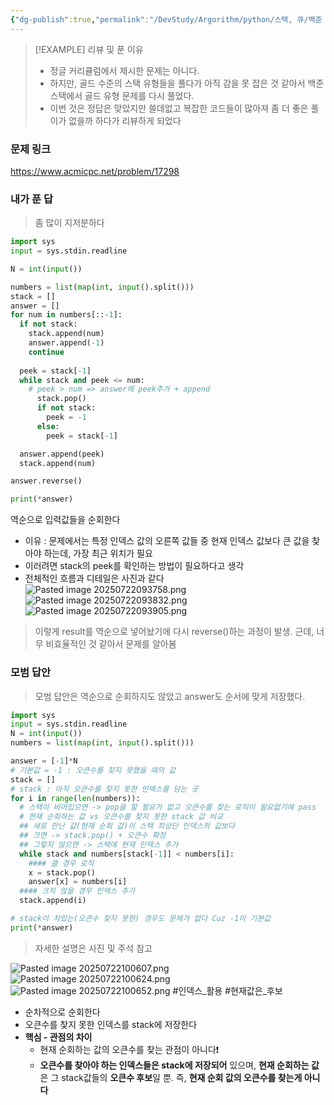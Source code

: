```yaml
---
{"dg-publish":true,"permalink":"/DevStudy/Argorithm/python/스택, 큐/백준 17298 - 오큰수/","noteIcon":"","created":"2025-07-22T09:23:33.451+09:00","updated":"2025-07-24T00:00:50.838+09:00"}
---
```



>[!EXAMPLE] 리뷰 및 푼 이유 
>- 정글 커리큘럼에서 제시한 문제는 아니다.
>- 하지만, 골드 수준의 스택 유형들을 풀다가 아직 감을 못 잡은 것 같아서 백준 스택에서 골드 유형 문제를 다시 풀었다.
>- 이번 것은 정답은 맞았지만 쓸데없고 복잡한 코드들이 많아져 좀 더 좋은 풀이가 없을까 하다가 리뷰하게 되었다

### 문제 링크 

https://www.acmicpc.net/problem/17298


### 내가 푼 답 

> 좀 많이 지저분하다 

```python
import sys
input = sys.stdin.readline

N = int(input())

numbers = list(map(int, input().split()))
stack = []
answer = []
for num in numbers[::-1]:
  if not stack:
    stack.append(num)
    answer.append(-1)
    continue
    
  peek = stack[-1]
  while stack and peek <= num:  
    # peek > num => answer에 peek추가 + append
      stack.pop()
      if not stack:
        peek = -1
      else:
        peek = stack[-1]

  answer.append(peek)
  stack.append(num)

answer.reverse()

print(*answer)
```

역순으로 입력값들을 순회한다 
- 이유 : 문제에서는 특정 인덱스 값의 오른쪽 값들 중 현재 인덱스 값보다 큰 값을 찾아야 하는데, 가장 최근 위치가 필요
- 이러려면 stack의 peek를 확인하는 방법이 필요하다고 생각 
- 전체적인 흐름과 디테일은 사진과 같다
![Pasted image 20250722093758.png](/img/user/supporter/image/Pasted%20image%2020250722093758.png)
![Pasted image 20250722093832.png](/img/user/supporter/image/Pasted%20image%2020250722093832.png)
![Pasted image 20250722093905.png](/img/user/supporter/image/Pasted%20image%2020250722093905.png)


> 이렇게 result를 역순으로 넣어놨기에 다시 reverse()하는 과정이 발생.
> 근데, 너무 비효율적인 것 같아서 문제를 알아봄 


### 모범 답안 

> 모범 답안은 역순으로 순회하지도 않았고 answer도 순서에 맞게 저장했다.

```python
import sys
input = sys.stdin.readline
N = int(input())
numbers = list(map(int, input().split()))

answer = [-1]*N
# 기본값 = -1 : 오큰수를 찾지 못했을 때의 값
stack = []
# stack : 아직 오큰수를 찾지 못한 인덱스를 담는 곳
for i in range(len(numbers)):
  # 스택이 비어있으면 -> pop을 할 필요가 없고 오큰수를 찾는 로직이 필요없기에 pass
  # 현재 순회하는 값 vs 오큰수를 찾지 못한 stack 값 비교
  ## 새로 만난 값(현재 순회 값)이 스택 최상단 인덱스의 값보다
  ## 크면 -> stack.pop() + 오큰수 확정
  ## 그렇지 않으면 -> 스택에 현재 인덱스 추가
  while stack and numbers[stack[-1]] < numbers[i]:
    #### 클 경우 로직
    x = stack.pop()
    answer[x] = numbers[i]
  #### 크지 않을 경우 인덱스 추가
  stack.append(i)

# stack이 차있는(오큰수 찾지 못한) 경우도 문제가 없다 Cuz -1이 기본값
print(*answer)
```
> 자세한 설명은 사진  및 주석 참고 

![Pasted image 20250722100607.png](/img/user/supporter/image/Pasted%20image%2020250722100607.png)
![Pasted image 20250722100624.png](/img/user/supporter/image/Pasted%20image%2020250722100624.png)
![Pasted image 20250722100652.png](/img/user/supporter/image/Pasted%20image%2020250722100652.png)
#인덱스_활용  #현재값은_후보
- 순차적으로 순회한다
- 오큰수를 찾지 못한 인덱스를 stack에 저장한다
- **핵심 - 관점의 차이** 
	- 현재 순회하는 값의 오큰수를 찾는 관점이 아니다❗ 
	- **오큰수를 찾아야 하는 인덱스들은 stack에 저장되어** 있으며, **현재 순회하는 값**은 그 stack값들의 **오큰수 후보**일 뿐. 즉, **현재 순회 값의 오큰수를 찾는게 아니다**








